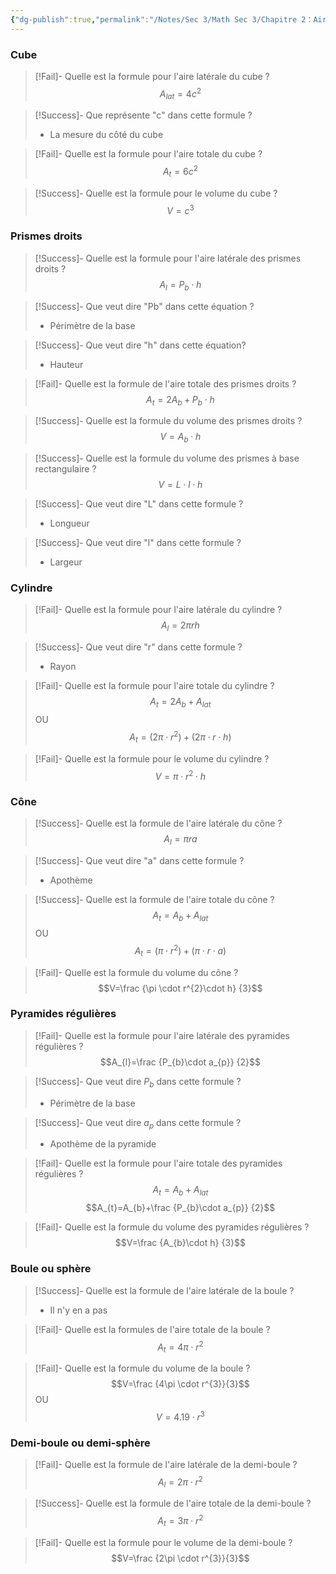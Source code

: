 ```yaml
---
{"dg-publish":true,"permalink":"/Notes/Sec 3/Math Sec 3/Chapitre 2：Aire et Volume/Section 2.2：Notion de volume et d'unités de mesure de volume/Rappels des formules pout trouver l'aire et le volume des solides/"}
---
```



### Cube

>[!Fail]- Quelle est la formule pour l'aire latérale du cube ?
>$$A_{lat}=4c^2$$

>[!Success]- Que représente "c" dans cette formule ?
>- La mesure du côté du cube

>[!Fail]- Quelle est la formule pour l'aire totale du cube ?
>$$A_{t}=6c^2$$

>[!Success]- Quelle est la formule pour le volume du cube ?
>$$V=c^3$$


### Prismes droits

>[!Success]- Quelle est la formule pour l'aire latérale des prismes droits ?
>$$A_l=P_{b}\cdot h$$

>[!Success]- Que veut dire "Pb" dans cette équation ?
>- Périmètre de la base

>[!Success]- Que veut dire "h" dans cette équation?
>- Hauteur

>[!Fail]- Quelle est la formule de l'aire totale des prismes droits ?
>$$A_{t}=2A_{b}+P_{b}\cdot h$$

>[!Success]- Quelle est la formule du volume des prismes droits ?
>$$V=A_{b}\cdot h$$

>[!Success]- Quelle est la formule du volume des prismes à base rectangulaire ?
>$$V=L\cdot l\cdot h$$

>[!Success]- Que veut dire "L" dans cette formule ?
>- Longueur

>[!Success]- Que veut dire "l" dans cette formule ?
>- Largeur


### Cylindre

>[!Fail]- Quelle est la formule pour l'aire latérale du cylindre ?
>$$A_{l}=2\pi r h$$

>[!Success]- Que veut dire "r" dans cette formule ?
>- Rayon

>[!Fail]- Quelle est la formule pour l'aire totale du cylindre ?
>$$A_{t}=2A_{b}+A_{lat}$$
>OU
>$$A_{t}=(2\pi \cdot r^{2})+(2\pi \cdot r\cdot h)$$

>[!Fail]- Quelle est la formule pour le volume du cylindre ?
>$$V=\pi \cdot r^{2}\cdot h$$

### Cône

>[!Success]- Quelle est la formule de l'aire latérale du cône ?
>$$A_{l}=\pi r a$$

>[!Success]- Que veut dire "a" dans cette formule ?
>- Apothème

>[!Success]- Quelle est la formule de l'aire totale du cône ?
>$$A_{t}=A_{b}+A_{lat}$$
>OU
>$$A_{t}=(\pi \cdot r^{2})+(\pi \cdot r\cdot a)$$

>[!Fail]- Quelle est la formule du volume du cône ?
>$$V=\frac {\pi \cdot r^{2}\cdot h} {3}$$


### Pyramides régulières

>[!Fail]- Quelle est la formule pour l'aire latérale des pyramides régulières ?
>$$A_{l}=\frac {P_{b}\cdot a_{p}} {2}$$

>[!Success]- Que veut dire $P_{b}$ dans cette formule ?
>- Périmètre de la base

>[!Success]- Que veut dire $a_p$ dans cette formule ?
>- Apothème de la pyramide

>[!Fail]- Quelle est la formule pour l'aire totale des pyramides régulières ?
>$$A_{t}=A_{b}+A_{lat}$$
>$$A_{t}=A_{b}+\frac {P_{b}\cdot a_{p}} {2}$$

>[!Fail]- Quelle est la formule du volume des pyramides régulières ?
>$$V=\frac {A_{b}\cdot h} {3}$$


### Boule ou sphère

>[!Success]- Quelle est la formule de l'aire latérale de la boule ?
>- Il n'y en a pas

>[!Fail]- Quelle est la formules de l'aire totale de la boule ?
>$$A_{t}=4\pi \cdot r^2$$

>[!Fail]- Quelle est la formule du volume de la boule ?
>$$V=\frac {4\pi \cdot r^{3}}{3}$$
>OU
>$$V=4.19 \cdot r^3$$


### Demi-boule ou demi-sphère

>[!Fail]- Quelle est la formule de l'aire latérale de la demi-boule ?
>$$A_{l}=2\pi \cdot r^2$$

>[!Success]- Quelle est la formule de l'aire totale de la demi-boule ?
>$$A_{t}=3\pi \cdot r^2$$

>[!Fail]- Quelle est la formule pour le volume de la demi-boule ?
>$$V=\frac {2\pi \cdot r^{3}}{3}$$

